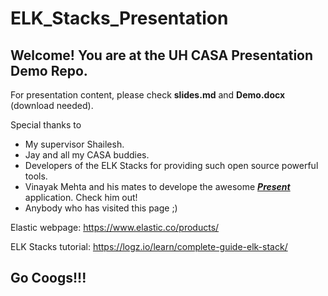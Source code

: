 # ELK_Stacks_Presentation
 
## Welcome! You are at the UH CASA Presentation Demo Repo.

For presentation content, please check **slides.md** and **Demo.docx** (download needed).

Special thanks to 
- My supervisor Shailesh.
- Jay and all my CASA buddies.
- Developers of the ELK Stacks for providing such open source powerful tools.
- Vinayak Mehta and his mates to develope the awesome [***Present***](https://github.com/vinayak-mehta/present) application. Check him out!
- Anybody who has visited this page ;)


Elastic webpage: https://www.elastic.co/products/

ELK Stacks tutorial: https://logz.io/learn/complete-guide-elk-stack/
## Go Coogs!!!
